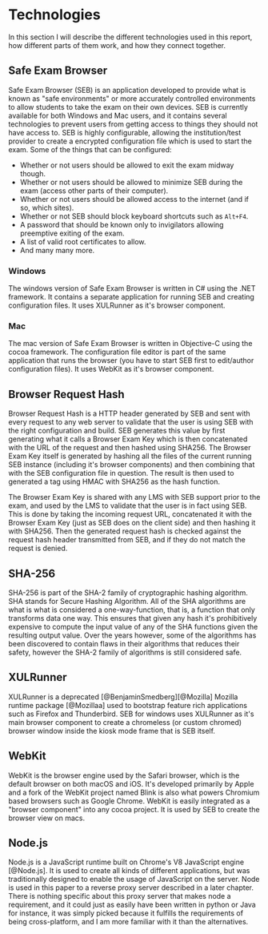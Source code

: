 # Technologies
In this section I will describe the different technologies used in this report,
how different parts of them work, and how they connect together.

## Safe Exam Browser
Safe Exam Browser (SEB) is an application developed to provide what is known as
"safe environments" or more accurately controlled environments to allow students
to take the exam on their own devices. SEB is currently available for both
Windows and Mac users, and it contains several technologies to prevent users
from getting access to things they should not have access to. SEB is highly
configurable, allowing the institution/test provider to create a encrypted
configuration file which is used to start the exam. Some of the things that can
be configured:

* Whether or not users should be allowed to exit the exam midway though.
* Whether or not users should be allowed to minimize SEB during the exam (access
  other parts of their computer).
* Whether or not users should be allowed access to the internet (and if so,
  which sites).
* Whether or not SEB should block keyboard shortcuts such as `Alt+F4`.
* A password that should be known only to invigilators allowing preemptive
  exiting of the exam.
* A list of valid root certificates to allow.
* And many many more.

### Windows
The windows version of Safe Exam Browser is written in C# using the .NET
framework. It contains a separate application for running SEB and creating
configuration files. It uses XULRunner as it's browser component.

### Mac
The mac version of Safe Exam Browser is written in Objective-C using the cocoa
framework. The configuration file editor is part of the same application that
runs the browser (you have to start SEB first to edit/author configuration
files). It uses WebKit as it's browser component.

## Browser Request Hash
Browser Request Hash is a HTTP header generated by SEB and sent with every
request to any web server to validate that the user is using SEB with the right
configuration and build. SEB generates this value by first generating what it
calls a Browser Exam Key which is then concatenated with the URL of the request
and then hashed using SHA256. The Browser Exam Key itself is generated by
hashing all the files of the current running SEB instance (including it's
browser components) and then combining that with the SEB configuration file in
question. The result is then used to generated a tag using HMAC with SHA256 as
the hash function.

The Browser Exam Key is shared with any LMS with SEB support prior to the exam,
and used by the LMS to validate that the user is in fact using SEB. This is done
by taking the incoming request URL, concatenated it with the Browser Exam Key
(just as SEB does on the client side) and then hashing it with SHA256. Then the
generated request hash is checked against the request hash header transmitted
from SEB, and if they do not match the request is denied.

## SHA-256
SHA-256 is part of the SHA-2 family of cryptographic hashing algorithm. SHA
stands for Secure Hashing Algorithm. All of the SHA algorithms are what is
what is considered a one-way-function, that is, a function that only transforms
data one way. This ensures that given any hash it's prohibitively expensive to
compute the input value of any of the SHA functions given the resulting output
value. Over the years however, some of the algorithms has been discovered to
contain flaws in their algorithms that reduces their safety, however the SHA-2
family of algorithms is still considered safe.

## XULRunner
XULRunner is a deprecated [@BenjaminSmedberg][@Mozilla] Mozilla runtime package
[@Mozillaa] used to bootstrap feature rich applications such as Firefox and
Thunderbird. SEB for windows uses XULRunner as it's main browser component
to create a chromeless (or custom chromed) browser window inside the kiosk mode
frame that is SEB itself.

## WebKit
WebKit is the browser engine used by the Safari browser, which is the default
browser on both macOS and iOS. It's developed primarily by Apple and a fork of
the WebKit project named Blink is also what powers Chromium based browsers such
as Google Chrome. WebKit is easily integrated as a "browser component" into any
cocoa project. It is used by SEB to create the browser view on macs.

## Node.js
Node.js is a JavaScript runtime built on Chrome's V8 JavaScript engine
[@Node.js]. It is used to create all kinds of different applications, but was
traditionally designed to enable the usage of JavaScript on the server. Node is
used in this paper to a reverse proxy server described in a later chapter. There
is nothing specific about this proxy server that makes node a requirement, and
it could just as easily have been written in python or Java for instance, it was
simply picked because it fulfills the requirements of being cross-platform, and
I am more familiar with it than the alternatives.
